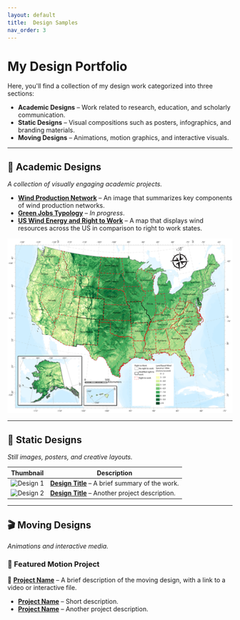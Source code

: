 ```yaml
---
layout: default
title:  Design Samples
nav_order: 3
---
```

# My Design Portfolio  

Here, you'll find a collection of my design work categorized into three sections:  

- **Academic Designs** – Work related to research, education, and scholarly communication.  
- **Static Designs** – Visual compositions such as posters, infographics, and branding materials.  
- **Moving Designs** – Animations, motion graphics, and interactive visuals.  

---

## 📖 Academic Designs  
_A collection of visually engaging academic projects._  

- **[Wind Production Network](#)** – An image that summarizes key components of wind production networks.  
- **[Green Jobs Typology](#)** – _In progress_.
- **[US Wind Energy and Right to Work](content/img/RightToWorkUsFinal.png)** – A map that displays wind resources across the US in comparison to right to work states.
<img src="content/img/RightToWorkUsFinal.png" alt="map of the US with wind energy" width="600">

---

## 🎨 Static Designs  
_Still images, posters, and creative layouts._  

| Thumbnail | Description |
|-----------|------------|
| ![Design 1](image-link.jpg) | **[Design Title](#)** – A brief summary of the work. |
| ![Design 2](image-link.jpg) | **[Design Title](#)** – Another project description. |

---

## 🎬 Moving Designs  
_Animations and interactive media._  

### 📌 Featured Motion Project  
🎥 **[Project Name](#)** – A brief description of the moving design, with a link to a video or interactive file.  

- **[Project Name](#)** – Short description.  
- **[Project Name](#)** – Another project description.  

